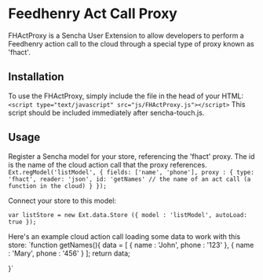 # Feedhenry Act Call Proxy

FHActProxy is a Sencha User Extension to allow developers to perform a Feedhenry action call to the cloud through a special type of proxy known as 'fhact'. 

## Installation
To use the FHActProxy, simply include the file in the head of your HTML: 
`<script type="text/javascript" src="js/FHActProxy.js"></script>`
This script should be included immediately after sencha-touch.js. 

## Usage
Register a Sencha model for your store, referencing the 'fhact' proxy. The id is the name of the cloud action call that the proxy references. 
`Ext.regModel('listModel', {
  fields: ['name', 'phone'],
  proxy : {
    type: 'fhact',
    reader: 'json',
    id: 'getNames' // the name of an act call (a function in the cloud)
  }
});`

Connect your store to this model:

`var listStore = new Ext.data.Store ({
  model : 'listModel',
  autoLoad: true
});`

Here's an example cloud action call loading some data to work with this store:
`function getNames(){
  data = [
          {
            name : 'John',
            phone : '123'
          },
          {
            name : 'Mary',
            phone : '456'
          }
          ];
  return data;

}`
